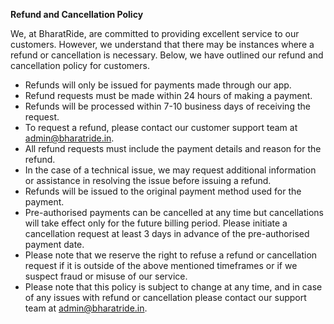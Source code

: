 **Refund and Cancellation Policy**

We, at BharatRide, are committed to providing excellent service to our customers. However, we understand that there may be instances where a refund or cancellation is necessary. Below, we have outlined our refund and cancellation policy for customers.

-   Refunds will only be issued for payments made through our app.
-   Refund requests must be made within 24 hours of making a payment.
-   Refunds will be processed within 7-10 business days of receiving the request.
-   To request a refund, please contact our customer support team at [admin@bharatride.in](mailto:admin@bharatride.in).
-   All refund requests must include the payment details and reason for the refund.
-   In the case of a technical issue, we may request additional information or assistance in resolving the issue before issuing a refund.
-   Refunds will be issued to the original payment method used for the payment.
-   Pre-authorised payments can be cancelled at any time but cancellations will take effect only for the future billing period. Please initiate a cancellation request at least 3 days in advance of the pre-authorised payment date.    
-   Please note that we reserve the right to refuse a refund or cancellation request if it is outside of the above mentioned timeframes or if we suspect fraud or misuse of our service.    
-   Please note that this policy is subject to change at any time, and in case of any issues with refund or cancellation please contact our support team at [admin@bharatride.in](mailto:admin@bharatride.in).